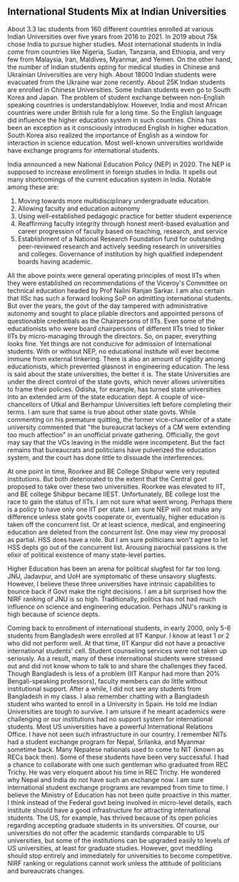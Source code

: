 ## International Students Mix at Indian Universities

About 3.3 lac students from 160 different countries enrolled at various Indian Universities over five years from 2016 to 2021. In 2019 about
75k chose India to pursue higher studies. Most international students in India come from countries like Nigeria, Sudan, Tanzania, and Ethiopia, and 
very few from Malaysia, Iran, Maldives, Myanmar, and Yemen. On the other hand, the number of Indian students opting for medical studies in Chinese and 
Ukrainian Universities are very high. About 18000 Indian students were evacuated from the Ukraine war zone recently. About 25K Indian students are enrolled
in Chinese Universities. Some Indian students even go to South Korea and Japan. The problem of student exchange between non-English speaking countries is 
understandablylow. However, India and most African countries were under British rule for a long time. So the English language did influence the higher 
education system in such countries. China has been an exception as it consciously introduced English in higher education. South Korea also realized the 
importance of English as a window for interaction in science education. Most well-known universities worldwide have exchange programs for international 
students.

India announced a new National Education Policy (NEP) in 2020. The NEP is supposed to increase enrollment in foreign studies in India. It spells out many 
shortcomings of the current education system in India. Notable among these are:

1. Moving towards more multidisciplinary undergraduate education.
2. Allowing faculty and education autonomy
3. Using well-established pedagogic practice for better student experience
4. Reaffirming faculty integrity through honest merit-based evaluation and career progression of faculty based on teaching, research, and service
5. Establishment of a National Research Foundation fund for outstanding peer-reviewed research and actively seeding research in universities and colleges.
Governance of institution by high qualified independent boards having academic.

All the above points were general operating principles of most IITs when they were established on recommendations of the Viceroy's Committee on 
technical education headed by Prof Nalini Ranjan Sarkar. I am also certain that IISc has such a forward looking SoP on admitting international students.
But over the years, the govt of the day tampered with administrative autonomy and sought to place pliable directors and appointed persons of questionable 
credentials as the Chairpersons of IITs. Even some of the educationists who were board chairpersons of different IITs tried to tinker IITs by
micro-managing through the directors. So, on paper, everything looks fine. Yet things are not conducive for admission of International students. With or
without NEP, no educational institute will ever become immune from external tinkering. There is also an amount of rigidity among educationists, which 
prevented glasnost in engineering education. The less is said about the state universities, the better it is. The state Universities are under the direct 
control of the state govts, which never allows universities to frame their policies. Odisha, for example, has turned state universities into an extended 
arm of the state education dept.  A couple of vice-chancellors of Utkal and Berhampur Universities left before completing their terms. I am sure that same is 
true about other state govts. While commenting on his premature quitting, the former vice-chancellor of a state university commented that "the bureaucrat 
lackeys of a CM were extending too much affection" in an unofficial private gathering. Officially, the govt may say that the VCs leaving in the middle were
incompetent. But the fact remains that bureaucrats and politicians have pulverized the education system, and the court has done little to dissuade the
interferences. 

At one point in time, Roorkee and BE College Shibpur were very reputed institutions. But both deteriorated to the extent that the Central govt proposed to take 
over these two universities. Roorkee was elevated to IIT, and BE college Shibpur became IIEST. Unfortunately,
BE college lost the race to gain the status of IITs. I am not sure what went wrong. Perhaps there is a policy to have only one IIT per state. 
I am sure NEP will not make any difference unless state govts cooperate or, eventually, higher education is taken off the concurrent list. Or
at least science, medical, and engineering education are deleted from the concurrent list. One may view my proposal as partial. HSS does have a role.
But I am sure politicians won't agree to let HSS depts go out of the concurrent list. Arousing parochial passions is the elixir of political existence
of many state-level parties. 

Higher Education has been an arena for political slugfest for far too long. JNU, Jadavpur, and UoH are symptomatic of these 
unsavory slugfests. However, I believe these three universities have intrinsic capabilities to bounce back if Govt make the right decisions.
I am a bit surprised how the NIRF ranking
of JNU is so high. Traditionally, politics has not had much influence on science and engineering education. Perhaps JNU's ranking is high because of 
science depts.  

Coming back to enrollment of international students, in early 2000, only 5-6 students from Bangladesh were enrolled at IIT Kanpur. I know at least 1 or 2 who 
did not perform well. At that time, IIT Kanpur did not have a proactive international students' cell. Student counseling services were not taken up seriously.
As a result, many of these international students were stressed out and did not know whom to talk to and share the challenges they faced. Though Bangladesh
is less of a problem (IIT Kanpur had more than 20% Bengali-speaking professors),  faculty members can do little without institutional
support. After a while, I did not see any students from Bangladesh in my class. I also remember chatting with a Bangladesh student
who wanted to enroll in a University in Spain. He told me Indian Universities are tough to survive. I am unsure if he meant academics were challenging or
our institutions had no support system for international students. Most US universities have a powerful International Relations Office. I have not seen such
infrastructure in our country. I remember NITs had a student exchange program for Nepal, Srilanka, and Myanmar sometime back. Many Nepalese nationals used
to come to NIT (known as RECs back then). Some of these students have been very successful. I had a chance to collaborate with one such gentleman who 
graduated from REC Trichy. He was very eloquent about his time in REC Trichy. He wondered why Nepal and India do not have such an exchange now. 
I am sure international student exchange programs are revamped from time to time. I believe the Ministry of Education has not been quite proactive
in this matter. I think instead of the Federal govt being involved in micro-level details, each institute should have a good infrastructure for attracting
international students. The US, for example, has thrived because of its open policies regarding accepting graduate students in its universities. Of course, our
universities do not offer the academic standards comparable to US universities, but some of the institutions can be upgraded easily to levels of 
US universities, at least for graduate studies. However, govt meddling should stop entirely and immediately for universities to become competitive. NIRF 
ranking or regulations cannot work unless the attitude of politicians and bureaucrats changes. 
